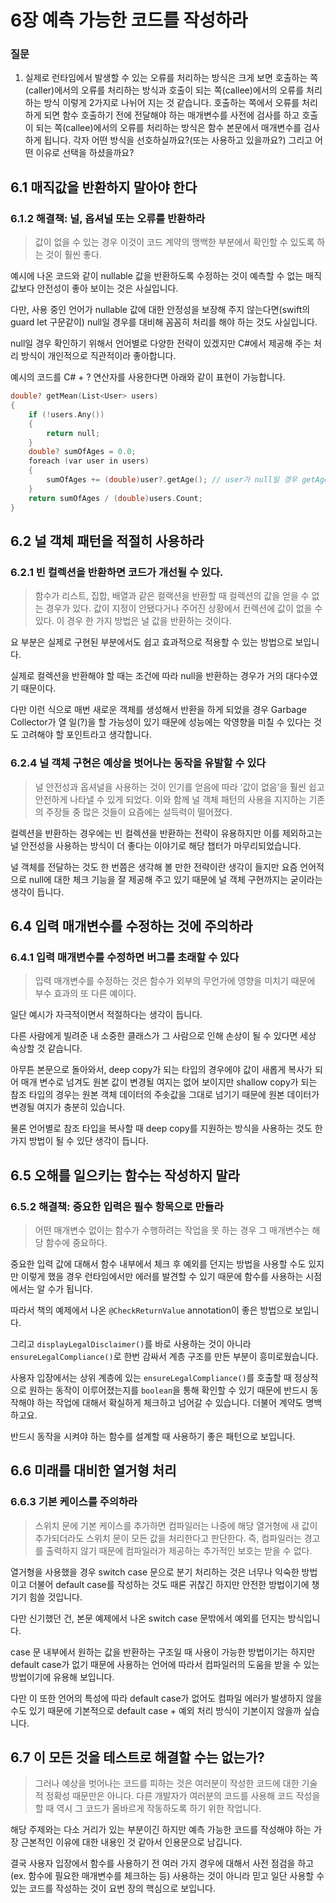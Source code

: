 # 6장 예측 가능한 코드를 작성하라

### 질문

1. 실제로 런타임에서 발생할 수 있는 오류를 처리하는 방식은 크게 보면 호출하는 쪽(caller)에서의 오류를 처리하는 방식과 호출이 되는 쪽(callee)에서의 오류를 처리하는 방식 이렇게 2가지로 나뉘어 지는 것 같습니다. 호출하는 쪽에서 오류를 처리하게 되면 함수 호출하기 전에 전달해야 하는 매개변수를 사전에 검사를 하고 호출이 되는 쪽(callee)에서의 오류를 처리하는 방식은 함수 본문에서 매개변수를 검사하게 됩니다.
각자 어떤 방식을 선호하실까요?(또는 사용하고 있을까요?) 그리고 어떤 이유로 선택을 하셨을까요?

## 6.1 매직값을 반환하지 말아야 한다

### 6.1.2 해결책: 널, 옵셔널 또는 오류를 반환하라

> 값이 없을 수 있는 경우 이것이 코드 계약의 맹백한 부분에서 확인할 수 있도록 하는 것이 훨씬 좋다.
> 

예시에 나온 코드와 같이 nullable 값을 반환하도록 수정하는 것이 예측할 수 없는 매직 값보다 안전성이 좋아 보이는 것은 사실입니다.

다만, 사용 중인 언어가 nullable 값에 대한 안정성을 보장해 주지 않는다면(swift의 guard let 구문같이) null일 경우를 대비해 꼼꼼히 처리를 해야 하는 것도 사실입니다.

null일 경우 확인하기 위해서 언어별로 다양한 전략이 있겠지만 C#에서 제공해 주는 처리 방식이 개인적으로 직관적이라 좋아합니다.

예시의 코드를 C# + ? 연산자를 사용한다면 아래와 같이 표현이 가능합니다.

```cpp
double? getMean(List<User> users)
{
    if (!users.Any())
    {
        return null;
    }
    double? sumOfAges = 0.0;
    foreach (var user in users)
    {
        sumOfAges += (double)user?.getAge(); // user가 null일 경우 getAge 호출 x
    }
    return sumOfAges / (double)users.Count;
}
```

## 6.2 널 객체 패턴을 적절히 사용하라

### 6.2.1 빈 컬렉션을 반환하면 코드가 개선될 수 있다.

> 함수가 리스트, 집합, 배열과 같은 컬랙션을 반환할 때 컬렉션의 값을 얻을 수 없는 경우가 있다. 값이 지정이 안됐다거나 주어진 상황에서 컨렉션에 값이 없을 수 있다. 이 경우 한 가지 방법은 널 값을 반환하는 것이다.
> 

요 부분은 실제로 구현된 부분에서도 쉽고 효과적으로 적용할 수 있는 방법으로 보입니다.

실제로 컬렉션을 반환해야 할 때는 조건에 따라 null을 반환하는 경우가 거의 대다수였기 때문이다.

다만 이런 식으로 매번 새로운 객체를 생성해서 반환을 하게 되었을 경우 Garbage Collector가 열 일(?)을 할 가능성이 있기 때문에 성능에는 악영향을 미칠 수 있다는 것도 고려해야 할 포인트라고 생각합니다.

### 6.2.4 널 객체 구현은 예상을 벗어나는 동작을 유발할 수 있다

> 널 안전성과 옵셔널을 사용하는 것이 인기를 얻음에 따라 ‘값이 없음’을 훨씬 쉽고 안전하게 나타낼 수 있게 되었다. 이와 함께 널 객체 패턴의 사용을 지지하는 기존의 주장들 중 많은 것들이 요즘에는 설득력이 떨어졌다.
> 

컬렉션을 반환하는 경우에는 빈 컬렉션을 반환하는 전략이 유용하지만 이를 제외하고는 널 안전성을 사용하는 방식이 더 좋다는 이야기로 해당 챕터가 마무리되었습니다.

널 객체를 전달하는 것도 한 번쯤은 생각해 볼 만한 전략이란 생각이 들지만 요즘 언어적으로 null에 대한 체크 기능을 잘 제공해 주고 있기 때문에 널 객체 구현까지는 굳이라는 생각이 듭니다.

## 6.4 입력 매개변수를 수정하는 것에 주의하라

### 6.4.1 입력 매개변수를 수정하면 버그를 초래할 수 있다

> 입력 매개변수를 수정하는 것은 함수가 외부의 무언가에 영향을 미치기 때문에 부수 효과의 또 다른 예이다.
> 

일단 예시가 자극적이면서 적절하다는 생각이 듭니다.

다른 사람에게 빌려준 내 소중한 클래스가 그 사람으로 인해 손상이 될 수 있다면 세상 속상할 것 같습니다.

아무튼 본문으로 돌아와서, deep copy가 되는 타입의 경우에야 값이 새롭게 복사가 되어 매개 변수로 넘겨도 원본 값이 변경될 여지는 없어 보이지만 shallow copy가 되는 참조 타입의 경우는 원본 객체 데이터의 주솟값을 그대로 넘기기 때문에 원본 데이터가 변경될 여지가 충분히 있습니다.

물론 언어별로 참조 타입을 복사할 때 deep copy를 지원하는 방식을 사용하는 것도 한 가지 방법이 될 수 있단 생각이 듭니다.

## 6.5 오해를 일으키는 함수는 작성하지 말라

### 6.5.2 해결책: 중요한 입력은 필수 항목으로 만들라

> 어떤 매개변수 없이는 함수가 수행하려는 작업을 못 하는 경우 그 매개변수는 해당 함수에 중요하다.
> 

중요한 입력 값에 대해서 함수 내부에서 체크 후 예외를 던지는 방법을 사용할 수도 있지만 이렇게 했을 경우 런타임에서만 에러를 발견할 수 있기 때문에 함수를 사용하는 시점에서는 알 수가 됩니다.

따라서 책의 예제에서 나온 `@CheckReturnValue` annotation이 좋은 방법으로 보입니다.

그리고 `displayLegalDisclaimer()`를 바로 사용하는 것이 아니라 `ensureLegalCompliance()`로 한번 감싸서 계층 구조를 만든 부분이 흥미로웠습니다.

사용자 입장에서는 상위 계층에 있는 `ensureLegalCompliance()`를 호출할 때 정상적으로 원하는 동작이 이루어졌는지를 `boolean`을 통해 확인할 수 있기 때문에 반드시 동작해야 하는 작업에 대해서 확실하게 체크하고 넘어갈 수 있습니다. 더불어 계약도 명백하고요.

반드시 동작을 시켜야 하는 함수를 설계할 때 사용하기 좋은 패턴으로 보입니다.

## 6.6 미래를 대비한 열거형 처리

### 6.6.3 기본 케이스를 주의하라

> 스위치 문에 기본 케이스를 추가하면 컴파일러는 나중에 해당 열거형에 새 값이 추가되더라도 스위치 문이 모든 값을 처리한다고 판단한다. 즉, 컴파일러는 경고를 출력하지 않기 때문에 컴파일러가 제공하는 추가적인 보호는 받을 수 없다.
> 

열거형을 사용했을 경우 switch case 문으로 분기 처리하는 것은 너무나 익숙한 방법이고 더불어 default case를 작성하는 것도 때론 귀찮긴 하지만 안전한 방법이기에 챙기기 힘쓸 것입니다.

다만 신기했던 건, 본문 예제에서 나온 switch case 문밖에서 예외를 던지는 방식입니다.

case 문 내부에서 원하는 값을 반환하는 구조일 때 사용이 가능한 방법이기는 하지만 default case가 없기 때문에 사용하는 언어에 따라서 컴파일러의 도움을 받을 수 있는 방법이기에 유용해 보입니다.

다만 이 또한 언어의 특성에 따라 default case가 없어도 컴파일 에러가 발생하지 않을 수도 있기 때문에 기본적으로 default case + 예외 처리 방식이 기본이지 않을까 싶습니다.

## 6.7 이 모든 것을 테스트로 해결할 수는 없는가?

> 그러나 예상을 벗어나는 코드를 피하는 것은 여러분이 작성한 코드에 대한 기술적 정확성 때문만은 아니다. 다른 개발자가 여러분의 코드를 사용해 코드 작성을 할 때 역시 그 코드가 올바르게 작동하도록 하기 위한 작업니다.
> 

해당 주제와는 다소 거리가 있는 부분이긴 하지만 예측 가능한 코드를 작성해야 하는 가장 근본적인 이유에 대한 내용인 것 같아서 인용문으로 남깁니다.

결국 사용자 입장에서 함수를 사용하기 전 여러 가지 경우에 대해서 사전 점검을 하고(ex. 함수에 필요한 매개변수를 체크하는 등) 사용하는 것이 아니라 믿고 일단 사용할 수 있는 코드를 작성하는 것이 요번 장의 핵심으로 보입니다.